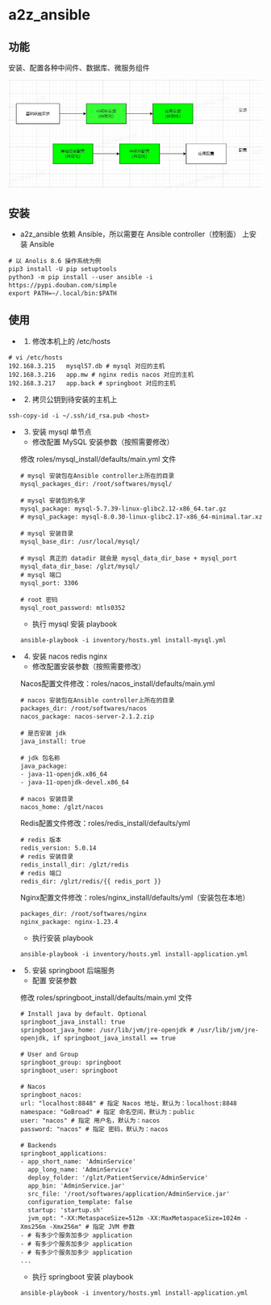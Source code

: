 # a2z_ansible

## 功能
安装、配置各种中间件、数据库、微服务组件

![OverView](./docs/overview.jpg)

## 安装

- a2z_ansible 依赖 Ansible，所以需要在 Ansible controller（控制面）  上安装 Ansible 

```shell
# 以 Anolis 8.6 操作系统为例
pip3 install -U pip setuptools
python3 -m pip install --user ansible -i https://pypi.douban.com/simple
export PATH=~/.local/bin:$PATH
```


## 使用

- 1. 修改本机上的 /etc/hosts

```shell
# vi /etc/hosts
192.168.3.215   mysql57.db # mysql 对应的主机
192.168.3.216   app.mw # nginx redis nacos 对应的主机
192.168.3.217   app.back # springboot 对应的主机
```

- 2. 拷贝公钥到待安装的主机上

```shell
ssh-copy-id -i ~/.ssh/id_rsa.pub <host>
```

- 3. 安装 mysql 单节点

    - 修改配置 MySQL 安装参数（按照需要修改）
    
    修改 roles/mysql_install/defaults/main.yml 文件
    
    ```shell
    # mysql 安装包在Ansible controller上所在的目录
    mysql_packages_dir: /root/softwares/mysql/

    # mysql 安装包的名字
    mysql_package: mysql-5.7.39-linux-glibc2.12-x86_64.tar.gz
    # mysql_package: mysql-8.0.30-linux-glibc2.17-x86_64-minimal.tar.xz

    # mysql 安装目录
    mysql_base_dir: /usr/local/mysql/

    # mysql 真正的 datadir 就会是 mysql_data_dir_base + mysql_port
    mysql_data_dir_base: /glzt/mysql/
    # mysql 端口
    mysql_port: 3306

    # root 密码
    mysql_root_password: mtls0352

    ```

    - 执行 mysql 安装 playbook

    ```shell
    ansible-playbook -i inventory/hosts.yml install-mysql.yml
    ```

- 4. 安装 nacos redis nginx

    - 修改配置安装参数（按照需要修改）

    Nacos配置文件修改：roles/nacos_install/defaults/main.yml

    ```shell
    # nacos 安装包在Ansible controller上所在的目录
    packages_dir: /root/softwares/nacos
    nacos_package: nacos-server-2.1.2.zip

    # 是否安装 jdk
    java_install: true

    # jdk 包名称
    java_package: 
    - java-11-openjdk.x86_64
    - java-11-openjdk-devel.x86_64
    
    # nacos 安装目录
    nacos_home: /glzt/nacos
    ```

    Redis配置文件修改：roles/redis_install/defaults/yml

    ```shell
    # redis 版本
    redis_version: 5.0.14
    # redis 安装目录
    redis_install_dir: /glzt/redis
    # redis 端口
    redis_dir: /glzt/redis/{{ redis_port }}

    ```

    Nginx配置文件修改：roles/nginx_install/defaults/yml（安装包在本地）

    ```shell
    packages_dir: /root/softwares/nginx
    nginx_package: nginx-1.23.4

    ```

    - 执行安装 playbook

    ```shell
    ansible-playbook -i inventory/hosts.yml install-application.yml
    ```

- 5. 安装 springboot 后端服务

    - 配置 安装参数
    
    修改 roles/springboot_install/defaults/main.yml 文件
    
    ```shell
    # Install java by default. Optional
    springboot_java_install: true
    springboot_java_home: /usr/lib/jvm/jre-openjdk # /usr/lib/jvm/jre-openjdk, if springboot_java_install == true

    # User and Group
    springboot_group: springboot
    springboot_user: springboot

    # Nacos
    springboot_nacos: 
    url: "localhost:8848" # 指定 Nacos 地址，默认为：localhost:8848
    namespace: "GoBroad" # 指定 命名空间，默认为：public
    user: "nacos" # 指定 用户名，默认为：nacos
    password: "nacos" # 指定 密码，默认为：nacos

    # Backends
    springboot_applications: 
    - app_short_name: 'AdminService'
      app_long_name: 'AdminService'
      deploy_folder: '/glzt/PatientService/AdminService'
      app_bin: 'AdminService.jar' 
      src_file: '/root/softwares/application/AdminService.jar'
      configuration_template: false
      startup: 'startup.sh'
      jvm_opt: "-XX:MetaspaceSize=512m -XX:MaxMetaspaceSize=1024m -Xms256m -Xmx256m" # 指定 JVM 参数
    - # 有多少个服务加多少 application
    - # 有多少个服务加多少 application
    - # 有多少个服务加多少 application
    ...
    
    ```

    - 执行 springboot 安装 playbook

    ```shell
    ansible-playbook -i inventory/hosts.yml install-application.yml
    ```

<!-- ```shell
export ANSIBLE_LIBRARY=`pwd`/plugins/modules && ansible-playbook -e hostgroup=oracle -i inventory/hosts.yml single-oracle.yml
``` -->